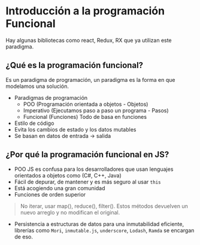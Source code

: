 # Introducción a la programación Funcional

Hay algunas bibliotecas como react, Redux, RX que ya utilizan este paradigma.

## ¿Qué es la programación funcional?

Es un paradigma de programación, un paradigma es la forma en que modelamos una solución.

- Paradigmas de programación
    - POO (Programación orientada a objetos - Objetos)
    - Imperativo (Ejecutamos paso a paso un programa - Pasos)
    - Funcional (Funciones) Todo de basa en funciones
- Estilo de código
- Evita los cambios de estado y los datos mutables
- Se basan en datos de entrada -> salida


## ¿Por qué la programación funcional en JS?

- POO JS es confusa para los desarrolladores que usan lenguajes orientados a objetos como (C#, C++, Java)
- Fácil de depurar, de mantener y es más seguro al usar `this`
- Está acogiendo una gran comunidad
- Funciones de orden superior


> No iterar, usar map(), reduce(), filter(). Estos métodos devuelven un nuevo arreglo y no modifican el original.


- Persistencia a estructuras de datos para una inmutabilidad eficiente, librerías como `Mori`, `inmutable.js`, `underscore`, `Lodash`, `Ramda` se encargan de eso.